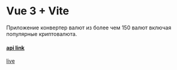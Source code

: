 # Vue 3 + Vite
Приложение конвертер валют из более чем 150 валют включая популярные криптовалюта. <br/> 
#### [api link](https://github.com/fawazahmed0/currency-api#readme)

[live](https://currency-hehe.netlify.app)
